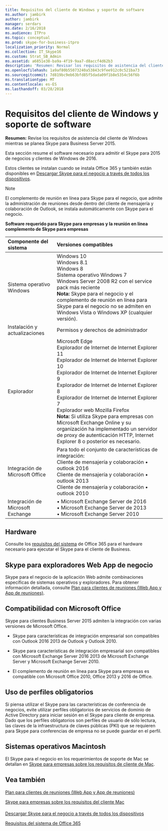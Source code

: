 ```yaml
---
title: Requisitos del cliente de Windows y soporte de software
ms.author: jambirk
author: jambirk
manager: serdars
ms.date: 2/16/2018
ms.audience: ITPro
ms.topic: conceptual
ms.prod: skype-for-business-itpro
localization_priority: Normal
ms.collection: IT_Skype16
ms.custom: Strat_SB_Admin
ms.assetid: a6851e38-ba9a-4f19-9aa7-d8accf4d62b3
description: 'Resumen: Revisar los requisitos de asistencia del cliente de Windows mientras se planea Skype para Business Server 2015.'
ms.openlocfilehash: 1a9af80b55073240a53843c9fee912c0c521ba73
ms.sourcegitcommit: 7d819bc9eb63bfd85f5dada09f1b8e5354c56f6b
ms.translationtype: MT
ms.contentlocale: es-ES
ms.lasthandoff: 03/28/2018
---
```

# <a name="windows-client-requirements-and-software-support"></a>Requisitos del cliente de Windows y soporte de software
 
**Resumen:** Revise los requisitos de asistencia del cliente de Windows mientras se planea Skype para Business Server 2015.
  
Esta sección resume el software necesario para admitir el Skype para 2015 de negocios y clientes de Windows de 2016.
  
Estos clientes se instalan cuando se instala Office 365 y también están disponibles en [Descargar Skype para el negocio a través de todos los dispositivos](https://products.office.com/en-us/skype-for-business/download-app?tab=tabs-3).
  
> [!NOTE]
> El complemento de reunión en línea para Skype para el negocio, que admite la administración de reuniones desde dentro del cliente de mensajería y colaboración de Outlook, se instala automáticamente con Skype para el negocio. 
  
**Software requerido para Skype para empresas y la reunión en línea complemento de Skype para empresas**


|**Componente del sistema**|**Versiones compatibles**|
|:-----|:-----|
|Sistema operativo Windows  <br/> |Windows 10  <br/> Windows 8.1  <br/> Windows 8  <br/> Sistema operativo Windows 7  <br/> Windows Server 2008 R2 con el service pack más reciente  <br/> **Nota:** Skype para el negocio y el complemento de reunión en línea para Skype para el negocio no se admiten en Windows Vista o Windows XP (cualquier versión). <br/> |
|Instalación y actualizaciones  <br/> |Permisos y derechos de administrador  <br/> |
|Explorador  <br/> |Microsoft Edge  <br/> Explorador de Internet de Internet Explorer 11  <br/>  Explorador de Internet de Internet Explorer 10 <br/> Explorador de Internet de Internet Explorer 9  <br/> Explorador de Internet de Internet Explorer 8  <br/> Explorador de Internet de Internet Explorer 7  <br/> Explorador web Mozilla Firefox  <br/> **Nota:** Si utiliza Skype para empresas con Microsoft Exchange Online y su organización ha implementado un servidor de proxy de autenticación HTTP, Internet Explorer 8 o posterior es necesario.           |
|Integración de Microsoft Office  <br/> |Para todo el conjunto de características de integración:  <br/> Cliente de mensajería y colaboración • outlook 2016  <br/> Cliente de mensajería y colaboración • outlook 2013  <br/> Cliente de mensajería y colaboración • outlook 2010  <br/> |
|Integración de Microsoft Exchange  <br/> |• Microsoft Exchange Server de 2016  <br/> • Microsoft Exchange Server de 2013  <br/> • Microsoft Exchange Server 2010  <br/> |
   
## <a name="hardware"></a>Hardware

Consulte los [requisitos del sistema](https://products.office.com/en-us/office-system-requirements) de Office 365 para el hardware necesario para ejecutar el Skype para el cliente de Business.
  
## <a name="skype-for-business-web-app-browsers"></a>Skype para exploradores Web App de negocio

Skype para el negocio de la aplicación Web admite combinaciones específicas de sistemas operativos y exploradores. Para obtener información detallada, consulte [Plan para clientes de reuniones (Web App y App de reuniones)](meetings-clients.md). 
  
## <a name="microsoft-office-supportability"></a>Compatibilidad con Microsoft Office

Skype para clientes Business Server 2015 admiten la integración con varias versiones de Microsoft Office.
  
- Skype para características de integración empresarial son compatibles con Outlook 2016 2013 de Outlook y Outlook 2010.
    
- Skype para características de integración empresarial son compatibles con Microsoft Exchange Server 2016 2013 de Microsoft Exchange Server y Microsoft Exchange Server 2010.
    
- El complemento de reunión en línea para Skype para empresas es compatible con Microsoft Office 2010, Office 2013 y 2016 de Office.
    
## <a name="using-mandatory-profiles"></a>Uso de perfiles obligatorios

Si piensa utilizar el Skype para las características de conferencia de negocios, evite utilizar perfiles obligatorios de servicios de dominio de Active Directory para iniciar sesión en el Skype para cliente de empresa. Dado que los perfiles obligatorios son perfiles de usuario de sólo lectura, las claves de la infraestructura de claves públicas (PKI) que se requieren para Skype para conferencias de empresa no se puede guardar en el perfil. 
  
## <a name="macintosh-operating-systems"></a>Sistemas operativos Macintosh

El Skype para el negocio en los requerimientos de soporte de Mac se detallan en [Skype para empresas sobre los requisitos de cliente de Mac](mac-requirements.md).
  
## <a name="see-also"></a>Vea también

#### 

[Plan para clientes de reuniones (Web App y App de reuniones)](meetings-clients.md)
  
[Skype para empresas sobre los requisitos del cliente Mac](mac-requirements.md)
#### 

[Descargar Skype para el negocio a través de todos los dispositivos](https://products.office.com/en-us/skype-for-business/download-app?tab=tabs-3)
  
[Requisitos del sistema de Office 365](https://products.office.com/en-us/office-system-requirements)

